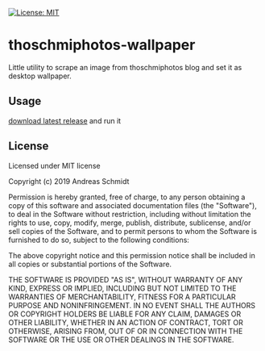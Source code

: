 [![License: MIT](https://img.shields.io/badge/License-MIT-yellow.svg)](https://opensource.org/licenses/MIT) 

# thoschmiphotos-wallpaper
Little utility to scrape an image from thoschmiphotos blog and set it as desktop wallpaper.

## Usage

[download latest release](https://github.com/asc8277/thoschmiphotos-wallpaper/releases/latest) and run it

## License

Licensed under MIT license

Copyright (c) 2019 Andreas Schmidt

Permission is hereby granted, free of charge, to any person obtaining
a copy of this software and associated documentation files (the
"Software"), to deal in the Software without restriction, including
without limitation the rights to use, copy, modify, merge, publish,
distribute, sublicense, and/or sell copies of the Software, and to
permit persons to whom the Software is furnished to do so, subject to
the following conditions:

The above copyright notice and this permission notice shall be
included in all copies or substantial portions of the Software.

THE SOFTWARE IS PROVIDED "AS IS", WITHOUT WARRANTY OF ANY KIND,
EXPRESS OR IMPLIED, INCLUDING BUT NOT LIMITED TO THE WARRANTIES OF
MERCHANTABILITY, FITNESS FOR A PARTICULAR PURPOSE AND
NONINFRINGEMENT. IN NO EVENT SHALL THE AUTHORS OR COPYRIGHT HOLDERS BE
LIABLE FOR ANY CLAIM, DAMAGES OR OTHER LIABILITY, WHETHER IN AN ACTION
OF CONTRACT, TORT OR OTHERWISE, ARISING FROM, OUT OF OR IN CONNECTION
WITH THE SOFTWARE OR THE USE OR OTHER DEALINGS IN THE SOFTWARE.
